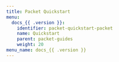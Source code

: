 ```yaml
---
title: Packet Quickstart
menu:
  docs_{{ .version }}:
    identifier: packet-quickstart-packet
    name: Quickstart
    parent: packet-guides
    weight: 20
menu_name: docs_{{ .version }}
---
```


